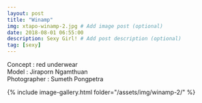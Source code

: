 ```yaml
---
layout: post
title: "Winamp"
img: xtapo-winamp-2.jpg # Add image post (optional)
date: 2018-08-01 06:55:00
description: Sexy Girl! # Add post description (optional)
tag: [sexy]
---
```

Concept : red underwear  
Model : Jiraporn Ngamthuan   
Photographer : Sumeth Pongpetra                   

{% include image-gallery.html folder="/assets/img/winamp-2/" %}

